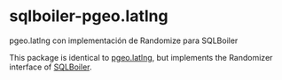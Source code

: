 # sqlboiler-pgeo.latlng
pgeo.latlng con implementación de Randomize para SQLBoiler

This package is identical to [pgeo.latlng](https://github.com/saulortega/pgeo.latlng), but implements the Randomizer interface of [SQLBoiler](https://github.com/volatiletech/sqlboiler).

